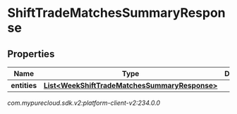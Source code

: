 # ShiftTradeMatchesSummaryResponse


## Properties

| Name | Type | Description | Notes |
| ------------ | ------------- | ------------- | ------------- |
| **entities** | [**List&lt;WeekShiftTradeMatchesSummaryResponse&gt;**](WeekShiftTradeMatchesSummaryResponse) |  |  [optional] |




_com.mypurecloud.sdk.v2:platform-client-v2:234.0.0_
